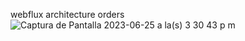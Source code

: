 webflux architecture orders
![Captura de Pantalla 2023-06-25 a la(s) 3 30 43 p m](https://github.com/samiares1998/webflux/assets/50847340/7e1699b3-970c-4e03-a304-98fd3f3650e5)

